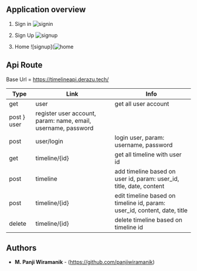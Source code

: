 ## Application overview

1. Sign in
![signin](https://user-images.githubusercontent.com/36139351/54079131-fb835b80-4308-11e9-94f4-f48888380d1a.png) 

2. Sign Up
![signup](https://user-images.githubusercontent.com/36139351/54079129-faeac500-4308-11e9-8a51-b4d5a1990430.png)

3. Home
![signup](![home](https://user-images.githubusercontent.com/36139351/54079130-fb835b80-4308-11e9-94c1-80d80d40f5f5.png)

## Api Route

Base Url = https://timelineapi.derazu.tech/

| Type | Link | Info | 
|------|------|------|
| get | user | get all user account |
| post } user | register user account, param: name, email, username, password |
| post | user/login | login user, param: username, password |
| get | timeline/{id} | get all timeline with user id |
| post | timeline | add timeline based on user id, param: user_id, title, date, content |
| post | timeline/{id} | edit timeline based on timeline id, param: user_id, content, date, title |
| delete | timeline/{id} | delete timeline based on timeline id |

## Authors

* **M. Panji Wiramanik** - (https://github.com/panjiwiramanik)